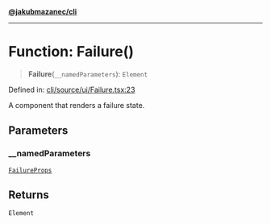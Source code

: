 [**@jakubmazanec/cli**](../README.md)

---

# Function: Failure()

> **Failure**(`__namedParameters`): `Element`

Defined in:
[cli/source/ui/Failure.tsx:23](https://github.com/jakubmazanec/tools/blob/797379ce98752dc838b82c8398e04d90c58ce9e7/packages/cli/source/ui/Failure.tsx#L23)

A component that renders a failure state.

## Parameters

### \_\_namedParameters

[`FailureProps`](../type-aliases/FailureProps.md)

## Returns

`Element`
